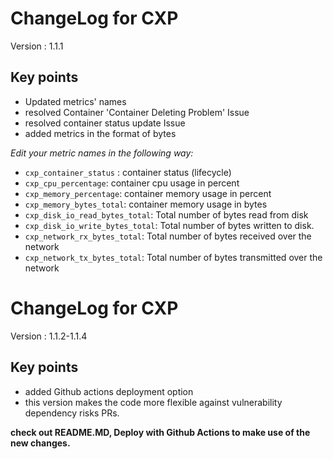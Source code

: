 # ChangeLog for CXP

Version : 1.1.1

## Key points
- Updated metrics' names
- resolved Container 'Container Deleting Problem' Issue
- resolved container status update Issue
- added metrics in the format of bytes
 

*Edit your metric names in the following way:*


- `cxp_container_status` : container status (lifecycle)
- `cxp_cpu_percentage`: container cpu usage in percent 
- `cxp_memory_percentage`: container memory usage in percent
- `cxp_memory_bytes_total`: container memory usage in bytes
- `cxp_disk_io_read_bytes_total`: Total number of bytes read from disk
- `cxp_disk_io_write_bytes_total`: Total number of bytes written to disk.
- `cxp_network_rx_bytes_total`: Total number of bytes received over the network
- `cxp_network_tx_bytes_total`: Total number of bytes transmitted over the network

# ChangeLog for CXP

Version : 1.1.2-1.1.4

## Key points
- added Github actions deployment option
- this version makes the code more flexible against vulnerability dependency risks PRs.

**check out README.MD, Deploy with Github Actions to make use of the new changes.**